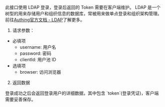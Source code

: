 此接口使用 LDAP 登录，登录后返回的 Token 需要在客户端维护。
LDAP 是一个树型的用来存储用户和组织信息的数据库，常被用来做单点登录和组织架构管理。前往[Authing官方文档 - LDAP](https://learn.authing.cn/authing/advanced/ldap)了解更多。 

1. 请求参数：
- 必填项
    - username: 用户名
    - password: 密码
    - clientId: 用户池 ID
- 选填项
    - browser: 访问浏览器

2. 返回数据

登录成功之后会返回登录用户的详细数据，其中包含 \`token\`(登录凭证)，客户端需要妥善保存。